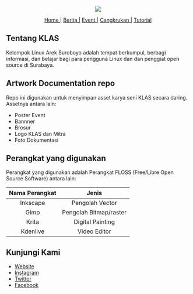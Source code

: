 <p align="center"><img src="https://i1.wp.com/klas.or.id/wp-content/uploads/2015/10/g4067.png"></p>

<p align="center">
<a href="https://klas.or.id">Home |</a>
<a href="https://klas.or.id/index.php/topik/berita/">Berita |</a>
<a href="https://klas.or.id/index.php/topik/events/">Event |</a>
<a href="https://klas.or.id/index.php/topik/events/cangkruan/">Cangkrukan |</a>
<a href="https://klas.or.id/index.php/topik/tutorial/">Tutorial</a>
</p>

## Tentang KLAS

Kelompok Linux Arek Suroboyo adalah tempat berkumpul, berbagi informasi, dan belajar bagi para pengguna Linux dan dan penggiat open source di Surabaya.

## Artwork Documentation repo

Repo ini digunakan untuk menyimpan asset karya seni KLAS secara daring.
Assetnya antara lain:

- Poster Event
- Bannner
- Brosur
- Logo KLAS dan Mitra
- Foto Dokumentasi

## Perangkat yang digunakan

Perangkat yang digunakan adalah Perangkat FLOSS (Free/Libre Open Source Software) antara lain:

| Nama Perangkat | Jenis|
|:----:|:----:|
| Inkscape | Pengolah Vector |
| Gimp | Pengolah Bitmap/raster |
| Krita | Digital Painting |
| Kdenlive | Video Editor |

## Kunjungi Kami
- [Website](https://klas.or.id/ "KLAS")
- [Instagram](https://www.instagram.com/KLAS_Activity "Instagram")
- [Twitter](https://www.twitter.com/KLAS_Activity "Twitter")
- [Facebook](http://facebook.com/kelompoklinuxareksuroboyo "Facebook")
